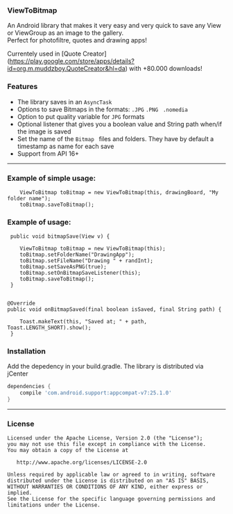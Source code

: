 ### ViewToBitmap

An Android library that makes it very easy and very quick to save any View or ViewGroup as an image to the gallery.  
Perfect for photofiltre, quotes and drawing apps!

Currentely used in [Quote Creator] (https://play.google.com/store/apps/details?id=org.m.muddzboy.QuoteCreator&hl=da) with +80.000 downloads! 

### Features

- The library saves in an ```AsyncTask```
- Options to save Bitmaps in the formats: ```.JPG```  ```.PNG ``` ```.nomedia```
- Option to put quality variable for ```JPG``` formats
- Optional listener that gives you a boolean value and String path when/if the image is saved
- Set the name of the  ```Bitmap ``` files and folders. They have by default a timestamp as name for each save  
- Support from API 16+

----

### Example of simple usage:

        ViewToBitmap toBitmap = new ViewToBitmap(this, drawingBoard, "My folder name");
        toBitmap.saveToBitmap();
  
### Example of usage:

     public void bitmapSave(View v) {

        ViewToBitmap toBitmap = new ViewToBitmap(this);
        toBitmap.setFolderName("DrawingApp");
        toBitmap.setFileName("Drawing " + randInt);
        toBitmap.setSaveAsPNG(true);
        toBitmap.setOnBitmapSaveListener(this);
        toBitmap.saveToBitmap();
     }


    @Override
    public void onBitmapSaved(final boolean isSaved, final String path) {
        
        Toast.makeText(this, "Saved at; " + path, Toast.LENGTH_SHORT).show();
     }
    
    

### Installation

Add the depedency in your build.gradle. The library is distributed via jCenter

```groovy
dependencies {
    compile 'com.android.support:appcompat-v7:25.1.0'    
}
```
 ----

### License

    Licensed under the Apache License, Version 2.0 (the "License");
    you may not use this file except in compliance with the License.
    You may obtain a copy of the License at

       http://www.apache.org/licenses/LICENSE-2.0

    Unless required by applicable law or agreed to in writing, software
    distributed under the License is distributed on an "AS IS" BASIS,
    WITHOUT WARRANTIES OR CONDITIONS OF ANY KIND, either express or implied.
    See the License for the specific language governing permissions and
    limitations under the License.
